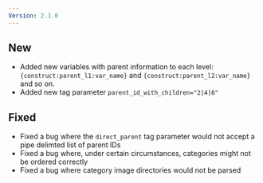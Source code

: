 ```yaml
---
Version: 2.1.0
---
```


## New

- Added new variables with parent information to each level: `{construct:parent_l1:var_name}` and `{construct:parent_l2:var_name}` and so on.
- Added new tag parameter `parent_id_with_children="2|4|6"`

## Fixed

- Fixed a bug where the `direct_parent` tag parameter would not accept a pipe delimted list of parent IDs
- Fixed a bug where, under certain circumstances, categories might not be ordered correctly
- Fixed a bug where category image directories would not be parsed
